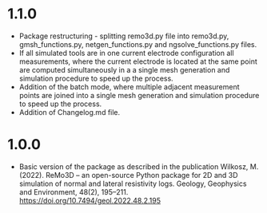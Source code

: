 # 1.1.0
 - Package restructuring - splitting remo3d.py file into remo3d.py, gmsh_functions.py, netgen_functions.py and ngsolve_functions.py files.
 - If all simulated tools are in one current electrode configuration all measurements, where the current electrode is located at the same point are computed simultaneously in a a single mesh generation and simulation procedure to speed up the process.
 - Addition of the batch mode, where multiple adjacent measurement points are joined into a single mesh generation and simulation procedure to speed up the process.
 - Addition of Changelog.md file.

# 1.0.0
 - Basic version of the package as described in the publication Wilkosz, M. (2022). ReMo3D – an open-source Python package for 2D and 3D simulation of normal and lateral resistivity logs. Geology, Geophysics and Environment, 48(2), 195–211. https://doi.org/10.7494/geol.2022.48.2.195


